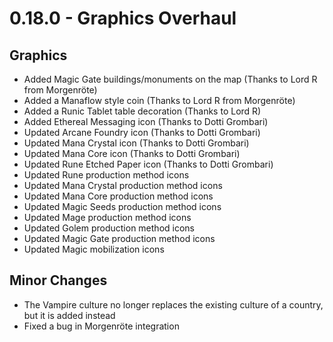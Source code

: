 # 0.18.0 - Graphics Overhaul

## Graphics
- Added Magic Gate buildings/monuments on the map (Thanks to Lord R from Morgenröte)
- Added a Manaflow style coin (Thanks to Lord R from Morgenröte)
- Added a Runic Tablet table decoration (Thanks to Lord R)
- Added Ethereal Messaging icon (Thanks to Dotti Grombari)
- Updated Arcane Foundry icon (Thanks to Dotti Grombari)
- Updated Mana Crystal icon (Thanks to Dotti Grombari)
- Updated Mana Core icon (Thanks to Dotti Grombari)
- Updated Rune Etched Paper icon (Thanks to Dotti Grombari)
- Updated Rune production method icons
- Updated Mana Crystal production method icons
- Updated Mana Core production method icons
- Updated Magic Seeds production method icons
- Updated Mage production method icons
- Updated Golem production method icons
- Updated Magic Gate production method icons
- Updated Magic mobilization icons

## Minor Changes
- The Vampire culture no longer replaces the existing culture of a country, but it is added instead
- Fixed a bug in Morgenröte integration